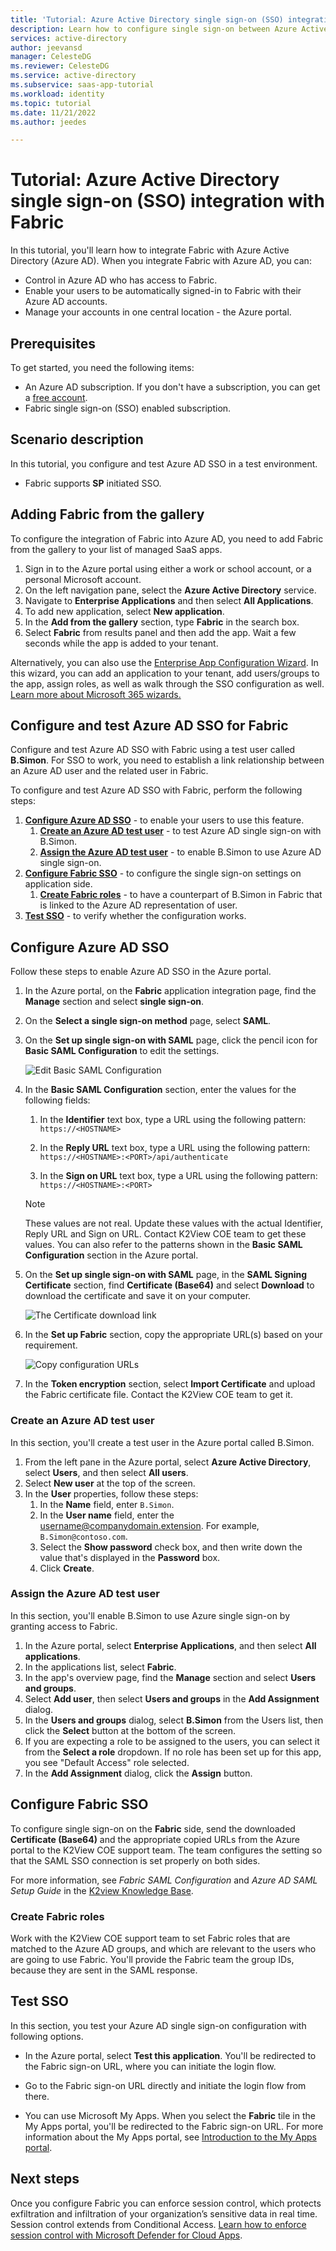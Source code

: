 ```yaml
---
title: 'Tutorial: Azure Active Directory single sign-on (SSO) integration with Fabric'
description: Learn how to configure single sign-on between Azure Active Directory and Fabric.
services: active-directory
author: jeevansd
manager: CelesteDG
ms.reviewer: CelesteDG
ms.service: active-directory
ms.subservice: saas-app-tutorial
ms.workload: identity
ms.topic: tutorial
ms.date: 11/21/2022
ms.author: jeedes

---
```


# Tutorial: Azure Active Directory single sign-on (SSO) integration with Fabric

In this tutorial, you'll learn how to integrate Fabric with Azure Active Directory (Azure AD). When you integrate Fabric with Azure AD, you can:

* Control in Azure AD who has access to Fabric.
* Enable your users to be automatically signed-in to Fabric with their Azure AD accounts.
* Manage your accounts in one central location - the Azure portal.

## Prerequisites

To get started, you need the following items:

* An Azure AD subscription. If you don't have a subscription, you can get a [free account](https://azure.microsoft.com/free/).
* Fabric single sign-on (SSO) enabled subscription.

## Scenario description

In this tutorial, you configure and test Azure AD SSO in a test environment.

* Fabric supports **SP** initiated SSO.

## Adding Fabric from the gallery

To configure the integration of Fabric into Azure AD, you need to add Fabric from the gallery to your list of managed SaaS apps.

1. Sign in to the Azure portal using either a work or school account, or a personal Microsoft account.
1. On the left navigation pane, select the **Azure Active Directory** service.
1. Navigate to **Enterprise Applications** and then select **All Applications**.
1. To add new application, select **New application**.
1. In the **Add from the gallery** section, type **Fabric** in the search box.
1. Select **Fabric** from results panel and then add the app. Wait a few seconds while the app is added to your tenant.

 Alternatively, you can also use the [Enterprise App Configuration Wizard](https://portal.office.com/AdminPortal/home?Q=Docs#/azureadappintegration). In this wizard, you can add an application to your tenant, add users/groups to the app, assign roles, as well as walk through the SSO configuration as well. [Learn more about Microsoft 365 wizards.](/microsoft-365/admin/misc/azure-ad-setup-guides)


## Configure and test Azure AD SSO for Fabric

Configure and test Azure AD SSO with Fabric using a test user called **B.Simon**. For SSO to work, you need to establish a link relationship between an Azure AD user and the related user in Fabric.

To configure and test Azure AD SSO with Fabric, perform the following steps:

1. **[Configure Azure AD SSO](#configure-azure-ad-sso)** - to enable your users to use this feature.
    1. **[Create an Azure AD test user](#create-an-azure-ad-test-user)** - to test Azure AD single sign-on with B.Simon.
    1. **[Assign the Azure AD test user](#assign-the-azure-ad-test-user)** - to enable B.Simon to use Azure AD single sign-on.
1. **[Configure Fabric SSO](#configure-fabric-sso)** - to configure the single sign-on settings on application side.
    1. **[Create Fabric roles](#create-fabric-roles)** - to have a counterpart of B.Simon in Fabric that is linked to the Azure AD representation of user.
1. **[Test SSO](#test-sso)** - to verify whether the configuration works.

## Configure Azure AD SSO

Follow these steps to enable Azure AD SSO in the Azure portal.

1. In the Azure portal, on the **Fabric** application integration page, find the **Manage** section and select **single sign-on**.
1. On the **Select a single sign-on method** page, select **SAML**.
1. On the **Set up single sign-on with SAML** page, click the pencil icon for **Basic SAML Configuration** to edit the settings.

   ![Edit Basic SAML Configuration](common/edit-urls.png)

1. In the **Basic SAML Configuration** section, enter the values for the following fields:

   1. In the **Identifier** text box, type a URL using the following pattern:  
      `https://<HOSTNAME>`

   1. In the **Reply URL** text box, type a URL using the following pattern:  
      `https://<HOSTNAME>:<PORT>/api/authenticate`
    
   1. In the **Sign on URL** text box, type a URL using the following pattern:  
      `https://<HOSTNAME>:<PORT>`

	> [!NOTE]
	> These values are not real. Update these values with the actual Identifier, Reply URL and Sign on URL. Contact K2View COE team to get these values. You can also refer to the patterns shown in the **Basic SAML Configuration** section in the Azure portal.

1. On the **Set up single sign-on with SAML** page, in the **SAML Signing Certificate** section,  find **Certificate (Base64)** and select **Download** to download the certificate and save it on your computer.

	![The Certificate download link](common/certificatebase64.png)

1. In the **Set up Fabric** section, copy the appropriate URL(s) based on your requirement.

	![Copy configuration URLs](common/copy-configuration-urls.png)

1. In the **Token encryption** section, select **Import Certificate** and upload the Fabric certificate file. Contact the K2View COE team to get it.

### Create an Azure AD test user

In this section, you'll create a test user in the Azure portal called B.Simon.

1. From the left pane in the Azure portal, select **Azure Active Directory**, select **Users**, and then select **All users**.
1. Select **New user** at the top of the screen.
1. In the **User** properties, follow these steps:
   1. In the **Name** field, enter `B.Simon`.  
   1. In the **User name** field, enter the username@companydomain.extension. For example, `B.Simon@contoso.com`.
   1. Select the **Show password** check box, and then write down the value that's displayed in the **Password** box.
   1. Click **Create**.

### Assign the Azure AD test user

In this section, you'll enable B.Simon to use Azure single sign-on by granting access to Fabric.

1. In the Azure portal, select **Enterprise Applications**, and then select **All applications**.
1. In the applications list, select **Fabric**.
1. In the app's overview page, find the **Manage** section and select **Users and groups**.
1. Select **Add user**, then select **Users and groups** in the **Add Assignment** dialog.
1. In the **Users and groups** dialog, select **B.Simon** from the Users list, then click the **Select** button at the bottom of the screen.
1. If you are expecting a role to be assigned to the users, you can select it from the **Select a role** dropdown. If no role has been set up for this app, you see "Default Access" role selected.
1. In the **Add Assignment** dialog, click the **Assign** button.

## Configure Fabric SSO

To configure single sign-on on the **Fabric** side, send the downloaded **Certificate (Base64)** and the appropriate copied URLs from the Azure portal to the K2View COE support team. The team configures the setting so that the SAML SSO connection is set properly on both sides.

For more information, see *Fabric SAML Configuration* and *Azure AD SAML Setup Guide* in the [K2view Knowledge Base](https://support.k2view.com/knowledge-base.html).

### Create Fabric roles

Work with the K2View COE support team to set Fabric roles that are matched to the Azure AD groups, and which are relevant to the users who are going to use Fabric. You'll provide the Fabric team the group IDs, because they are sent in the SAML response.

## Test SSO 

In this section, you test your Azure AD single sign-on configuration with following options. 

* In the Azure portal, select **Test this application**. You'll be redirected to the Fabric sign-on URL, where you can initiate the login flow. 

* Go to the Fabric sign-on URL directly and initiate the login flow from there.

* You can use Microsoft My Apps. When you select the **Fabric** tile in the My Apps portal, you'll be redirected to the Fabric sign-on URL. For more information about the My Apps portal, see [Introduction to the My Apps portal](https://support.microsoft.com/account-billing/sign-in-and-start-apps-from-the-my-apps-portal-2f3b1bae-0e5a-4a86-a33e-876fbd2a4510).


## Next steps

Once you configure Fabric you can enforce session control, which protects exfiltration and infiltration of your organization’s sensitive data in real time. Session control extends from Conditional Access. [Learn how to enforce session control with Microsoft Defender for Cloud Apps](/cloud-app-security/proxy-deployment-any-app).
